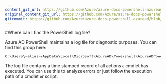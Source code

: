 ```yaml
---
content_git_url: https://github.com/Azure/azure-docs-powershell-azuread/blob/master/Azure%20AD%20Cmdlets/docs-conceptual/PowerShell-logfile.md
original_content_git_url: https://github.com/Azure/azure-docs-powershell-azuread/blob/master/Azure%20AD%20Cmdlets/docs-conceptual/PowerShell-logfile.md
gitcommit: https://github.com/Azure/azure-docs-powershell-azuread/blob/b43cf5016a72cd6986ea6546b7ca55e6129c3fde
---
```

#Where can I find the PowerShell log file?

Azure AD PowerShell maintains a log file for diagnostic purposes. You can find this group here:

```powershell
C:\Users\<alias>\AppData\Local\Microsoft\AzureAD\Powershell\AzureADPowershell_<sessionStartTimeStamp>.log
```

The log file contains a time stamped record of all actions a cmdlet has executed. You can use this to analyze errors or just follow the execution path of a cmdlet or script.